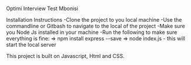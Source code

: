 Optimi Interview Test Mbonisi

Installation Instructions
 -Clone the project to you local machine
 -Use the commandline or Gitbash to navigate to the local of the project
 -Make sure you Node Js installed in your machine
 -Run the following to make sure everything is fine:
  => npm install express --save
  => node index.js  - this will start the local server
  
This project is built on Javascript, Html and CSS.
